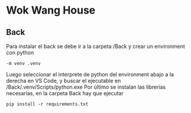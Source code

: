 # Wok Wang House

## Back
Para instalar el back se debe ir a la carpeta /Back y crear un environment con python 
```
-m venv .venv
```
Luego seleccionar el interprete de python del environment abajo a la derecha en VS Code, y buscar el ejecutable en /Back/.venv/Scripts/python.exe
Por último se instalan las librerías necesarias, en la carpeta Back hay que ejecutar
```
pip install -r requirements.txt
```
